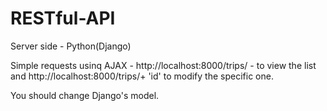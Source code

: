 # RESTful-API

Server side - Python(Django)

Simple requests usinq AJAX - http://localhost:8000/trips/ - to view the list 
                             and http://localhost:8000/trips/+ 'id'  to modify the specific one.

You should change Django's model.
